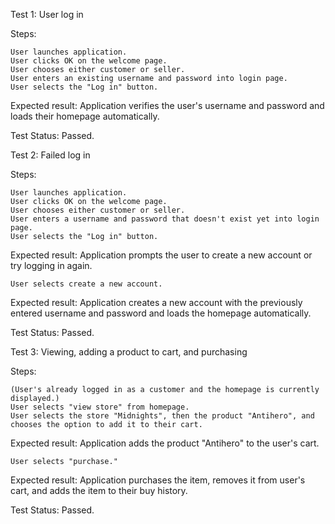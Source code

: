 Test 1: User log in

Steps:

    User launches application.
    User clicks OK on the welcome page.
    User chooses either customer or seller.
    User enters an existing username and password into login page.
    User selects the "Log in" button. 

Expected result: Application verifies the user's username and password and loads their homepage automatically. 

Test Status: Passed. 


Test 2: Failed log in

Steps:

    User launches application.
    User clicks OK on the welcome page.
    User chooses either customer or seller.
    User enters a username and password that doesn't exist yet into login page.
    User selects the "Log in" button. 

Expected result: Application prompts the user to create a new account or try logging in again.

    User selects create a new account.

Expected result: Application creates a new account with the previously entered username and password and loads the homepage automatically.

Test Status: Passed. 


Test 3: Viewing, adding a product to cart, and purchasing

Steps:

    (User's already logged in as a customer and the homepage is currently displayed.)
    User selects "view store" from homepage.
    User selects the store "Midnights", then the product "Antihero", and chooses the option to add it to their cart.

Expected result: Application adds the product "Antihero" to the user's cart.

    User selects "purchase."

Expected result: Application purchases the item, removes it from user's cart, and adds the item to their buy history.

Test Status: Passed. 